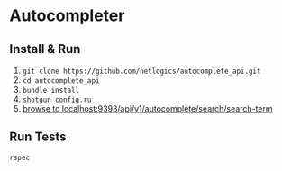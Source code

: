 # Autocompleter

## Install & Run
1. `git clone https://github.com/netlogics/autocomplete_api.git`
2. `cd autocomplete_api`
3. `bundle install`
4. `shotgun config.ru`
5. [browse to localhost:9393/api/v1/autocomplete/search/search-term](http://localhost:9393/api/v1/autocomplete/search/food)


## Run Tests
`rspec`

